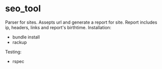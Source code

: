 # seo_tool
Parser for sites. Assepts url and generate a report for site. Report includes ip, headers, links and report's birthtime.
Installation:
- bundle install
- rackup

Testing:
- rspec
